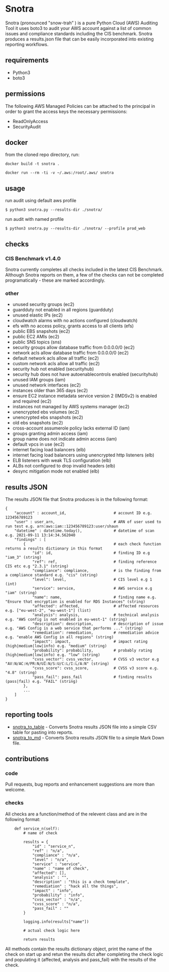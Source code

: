 # Snotra
Snotra (pronounced "snow-trah” ) is a pure Python Cloud (AWS) Auditing Tool it uses boto3 to audit your AWS account against a list of common issues and compliance standards including the CIS benchmark. Snotra produces a results.json file that can be easily incorporated into existing reporting workflows.

## requirements
* Python3
* boto3

## permissions
The following AWS Managed Policies can be attached to the principal in order to grant the access keys the necessary permissions:
* ReadOnlyAccess
* SecurityAudit

## docker
from the cloned repo directory, run:

`docker build -t snotra .`

`docker run --rm -ti -v ~/.aws:/root/.aws/ snotra`

## usage
run audit using default aws profile

`$ python3 snotra.py --results-dir ./snotra/`

run audit with named profile

`$ python3 snotra.py --results-dir ./snotra/ --profile prod_web`


## checks
### CIS Benchmark v1.4.0
Snotra currently completes all checks included in the latest CIS Benchmark. Although Snotra reports on them, a few of the checks can not be completed programatically - these are marked accordingly.

### other
* unused security groups (ec2)
* guardduty not enabled in all regions (guardduty)
* unused elastic IPs (ec2)
* cloudwatch alarms with no actions configured (cloudwatch)
* efs with no access policy, grants access to all clients (efs)
* public EBS snapshots (ec2)
* public EC2 AMIs (ec2)
* public SNS topics (sns)
* security groups allow database traffic from 0.0.0.0/0 (ec2)
* network acls allow database traffic from 0.0.0.0/0 (ec2)
* default network acls allow all traffic (ec2)
* custom network acls allow all traffic (ec2)
* security hub not enabled (securityhub)
* security hub does not have autoenablecontrols enabled (securityhub)
* unused IAM groups (iam)
* unused network interfaces (ec2)
* instances older than 365 days (ec2)
* ensure EC2 instance metadata service version 2 (IMDSv2) is enabled and required (ec2)
* instances not managed by AWS systems manager (ec2)
* unencrypted ebs volumes (ec2)
* unencrypted ebs snapshots (ec2)
* old ebs snapshots (ec2)
* cross-account assumerole policy lacks external ID (iam)
* groups granting admin access (iam)
* group name does not indicate admin access (iam)
* default vpcs in use (ec2)
* internet facing load balancers (elb)
* internet facing load balancers using unencrypted http listeners (elb)
* ELB listeners with weak TLS configuration (elb)
* ALBs not configured to drop invalid headers (elb)
* desync mitigation mode not enabled (elb)

## results JSON
The results JSON file that Snotra produces is in the following format:
```
{
    "account" : account_id,                     # account ID e.g. 123456789123
    "user" : user_arn,                          # ARN of user used to run test e.g. arn:aws:iam::123456789123:user/shaun
    "datetime" : datetime.today(),              # datetime of scan e.g. 2021-09-11 13:14:34.562040
    "findings" : [
        {                                       # each check function returns a results dictionary in this format
            "id": id,                           # finding ID e.g "iam_3" (string)
            "ref": ref,                         # finding reference CIS etc e.g "2.3.1" (string)
            "compliance": compliance,           # is the finding from a compliance standard e.g. "cis" (string)
            "level": level,                     # CIS level e.g 1 (int)
            "service": service,                 # AWS service e.g "iam" (string)
            "name": name,                       # finding name e.g. "Ensure that encryption is enabled for RDS Instances" (string)
            "affected": affected,               # affected resources e.g. ["eu-west-2", "eu-west-1"] (list)
            "analysis": analysis,               # technical analysis e.g. "AWS config is not enabled in eu-west-1" (string)
            "description": description,         # description of issue e.g. "AWS Config is a web service that performs ..." (string)
            "remediation": remediation,         # remediation advice e.g. "enable AWS Config in all regions" (string)
            "impact": impact,                   # impact rating (high|medium|low|info) e.g. "medium" (string)
            "probability": probability,         # probably rating (high|medium|low|info) e.g. "low" (string)
            "cvss_vector": cvss_vector,         # CVSS v3 vector e.g "AV:N/AC:H/PR:N/UI:N/S:U/C:L/I:L/A:N" (string)
            "cvss_score": cvss_score,           # CVSS v3 score e.g. "4.8" (string)
            "pass_fail": pass_fail              # finding results (pass|fail) e.g. "FAIL" (string)
        },
        ...
    ]
}
```
## reporting tools
* [snotra_to_table](https://github.com/shaunography/snotra_to_table) - Converts Snotra results JSON file into a simple CSV table for pasting into reports.
* [snotra_to_md](https://github.com/shaunography/snotra_to_md) - Converts Snotra results JSON file to a simple Mark Down file.

## contributions
### code
Pull requests, bug reports and enhancement suggestions are more than welcome.

### checks
All checks are a function/method of the relevent class and are in the following format:

```
    def service_n(self):
        # name of check
        
        results = {
            "id" : "service_n",
            "ref" : "n/a",
            "compliance" : "n/a",
            "level" : "n/a",
            "service" : "service",
            "name" : "name of check",
            "affected": [],
            "analysis" : "",
            "description" : "this is a check template",
            "remediation" : "hack all the things",
            "impact" : "info",
            "probability" : "info",
            "cvss_vector" : "n/a",
            "cvss_score" : "n/a",
            "pass_fail" : ""
        }

        logging.info(results["name"])

        # actual check logic here

        return results
```

All methods contain the results dictionary object, print the name of the check on start up and retun the results dict after completing the check logic and populating it (affected, analysis and pass_fail) with the results of the check. 
